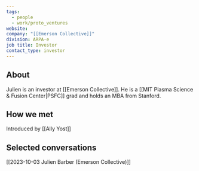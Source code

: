 ```yaml
---
tags:
  - people
  - work/proto_ventures
website: 
company: "[[Emerson Collective]]"
division: ARPA-e
job title: Investor
contact_type: investor
---
```

## About
Julien is an investor at [[Emerson Collective]]. He is a [[MIT Plasma Science & Fusion Center|PSFC]] grad and holds an MBA from Stanford.

## How we met
Introduced by [[Ally Yost]]

## Selected conversations
[[2023-10-03 Julien Barber (Emerson Collective)]]